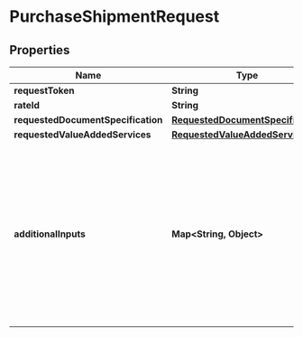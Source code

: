 
# PurchaseShipmentRequest

## Properties
Name | Type | Description | Notes
------------ | ------------- | ------------- | -------------
**requestToken** | **String** |  | 
**rateId** | **String** |  | 
**requestedDocumentSpecification** | [**RequestedDocumentSpecification**](RequestedDocumentSpecification.md) |  | 
**requestedValueAddedServices** | [**RequestedValueAddedServiceList**](RequestedValueAddedServiceList.md) |  |  [optional]
**additionalInputs** | **Map&lt;String, Object&gt;** | The additional inputs required to purchase a shipping offering, in JSON format. The JSON provided here must adhere to the JSON schema that is returned in the response to the getAdditionalInputs operation.  Additional inputs are only required when indicated by the requiresAdditionalInputs property in the response to the getRates operation. |  [optional]



